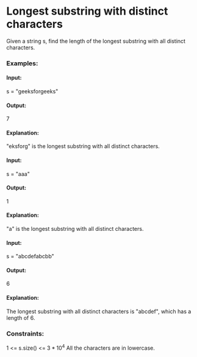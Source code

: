 # Longest substring with distinct characters
Given a string s, find the length of the longest substring with all distinct characters. 

### Examples:
#### Input: 
s = "geeksforgeeks"
#### Output: 
7
#### Explanation: 
"eksforg" is the longest substring with all distinct characters.

#### Input: 
s = "aaa"
#### Output: 
1
#### Explanation: 
"a" is the longest substring with all distinct characters.

#### Input: 
s = "abcdefabcbb"
#### Output:
6
#### Explanation:
The longest substring with all distinct characters is "abcdef", which has a length of 6.

### Constraints:
1 <= s.size() <= $`3*10^4`$
All the characters are in lowercase.
